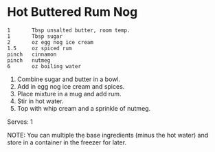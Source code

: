 # Hot Buttered Rum Nog

    1		Tbsp unsalted butter, room temp.
    1		Tbsp sugar
    2		oz egg nog ice cream
    1.5	    oz spiced rum
    pinch	cinnamon
    pinch	nutmeg
    6		oz boiling water


1. Combine sugar and butter in a bowl.
2. Add in egg nog ice cream and spices.
3. Place mixture in a mug and add rum.
4. Stir in hot water.
5. Top with whip cream and a sprinkle of nutmeg.

Serves: 1

NOTE: You can multiple the base ingredients (minus the hot water) and store in a container in the freezer for later.
